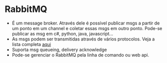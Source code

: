 # RabbitMQ
* É um message broker. Através dele é possível publicar msgs a partir de um ponto em um channel e coletar essas msgs em outro ponto. Pode-se publicar as msg em c#, python, java, javascript...
* As msgs podem ser transmitidas através de vários protocolos. Veja a lista completa [aqui](https://www.rabbitmq.com/protocols.html)
* Suporta msg queueing, delivery acknowledge
* Pode-se gerenciar o RabbitMQ pela linha de comando ou web api.